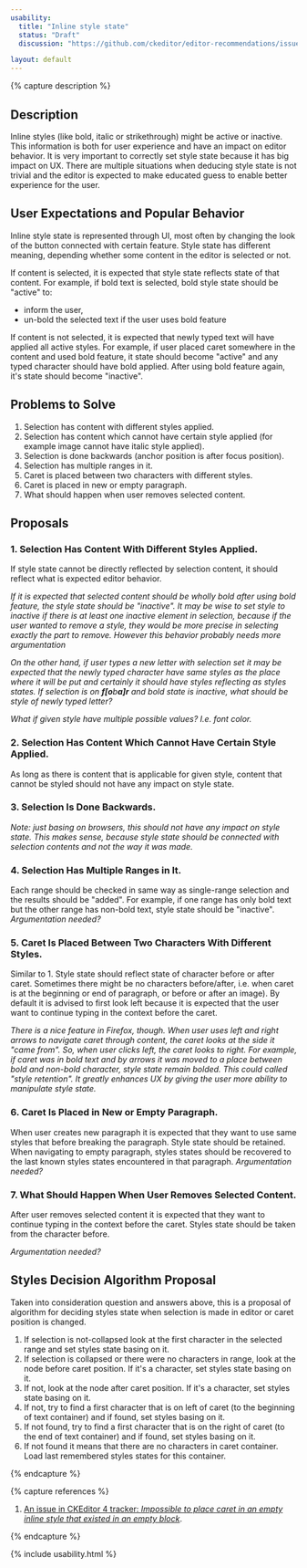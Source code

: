 ```yaml
---
usability:
  title: "Inline style state"
  status: "Draft"
  discussion: "https://github.com/ckeditor/editor-recommendations/issues/32"

layout: default
---
```


{% capture description %}

## Description

Inline styles (like bold, italic or strikethrough) might be active or inactive. This information is both for user experience
and have an impact on editor behavior. It is very important to correctly set style state because it has big impact on UX.
There are multiple situations when deducing style state is not trivial and the editor is expected to make educated guess
to enable better experience for the user.

## User Expectations and Popular Behavior

Inline style state is represented through UI, most often by changing the look of the button connected with certain feature.
Style state has different meaning, depending whether some content in the editor is selected or not.

If content is selected, it is expected that style state reflects state of that content. For example, if bold text is
selected, bold style state should be "active" to:

* inform the user,
* un-bold the selected text if the user uses bold feature

If content is not selected, it is expected that newly typed text will have applied all active styles. For example, if
user placed caret somewhere in the content and used bold feature, it state should become "active" and any typed
character should have bold applied. After using bold feature again, it's state should become "inactive".

## Problems to Solve

1. Selection has content with different styles applied.
2. Selection has content which cannot have certain style applied (for example image cannot have italic style applied).
3. Selection is done backwards (anchor position is after focus position).
4. Selection has multiple ranges in it.
5. Caret is placed between two characters with different styles.
6. Caret is placed in new or empty paragraph.
7. What should happen when user removes selected content.

## Proposals

### 1. Selection Has Content With Different Styles Applied.

If style state cannot be directly reflected by selection content, it should reflect what is expected editor behavior.

*If it is expected that selected content should be wholly bold after using bold feature, the style state should be "inactive".
It may be wise to set style to inactive if there is at least one inactive element in selection, because if the user wanted
to remove a style, they would be more precise in selecting exactly the part to remove. However this behavior probably
needs more argumentation*

*On the other hand, if user types a new letter with selection set it may be expected that the newly typed character have
same styles as the place where it will be put and certainly it should have styles reflecting as styles states. If
selection is on **f[o**b**a]r** and bold state is inactive, what should be style of newly typed letter?*

*What if given style have multiple possible values? I.e. font color.*

### 2. Selection Has Content Which Cannot Have Certain Style Applied.

As long as there is content that is applicable for given style, content that cannot be styled should not have any
impact on style state.

### 3. Selection Is Done Backwards.

*Note: just basing on browsers, this should not have any impact on style state. This makes sense, because style state
should be connected with selection contents and not the way it was made.*

### 4. Selection Has Multiple Ranges in It.

Each range should be checked in same way as single-range selection and the results should be "added". For example, if
one range has only bold text but the other range has non-bold text, style state should be "inactive".
*Argumentation needed?*

### 5. Caret Is Placed Between Two Characters With Different Styles.

Similar to 1. Style state should reflect state of character before or after caret. Sometimes there might be no characters
before/after, i.e. when caret is at the beginning or end of paragraph, or before or after an image). By default it
is advised to first look left because it is expected that the user want to continue typing in the context before the caret.

*There is a nice feature in Firefox, though. When user uses left and right arrows to navigate caret through content,
the caret looks at the side it "came from". So, when user clicks left, the caret looks to right. For example, if caret
was in bold text and by arrows it was moved to a place between bold and non-bold character, style state remain bolded.
This could called "style retention". It greatly enhances UX by giving the user more ability to manipulate style state.*

### 6. Caret Is Placed in New or Empty Paragraph.

When user creates new paragraph it is expected that they want to use same styles that before breaking the paragraph.
Style state should be retained. When navigating to empty paragraph, styles states should be recovered to the last known
styles states encountered in that paragraph. *Argumentation needed?*

### 7. What Should Happen When User Removes Selected Content.

After user removes selected content it is expected that they want to continue typing in the context before the caret.
Styles state should be taken from the character before.

*Argumentation needed?*

## Styles Decision Algorithm Proposal

Taken into consideration question and answers above, this is a proposal of algorithm for deciding styles state when
selection is made in editor or caret position is changed.

1. If selection is not-collapsed look at the first character in the selected range and set styles state basing on it.
2. If selection is collapsed or there were no characters in range, look at the node before caret position.
If it's a character, set styles state basing on it.
3. If not, look at the node after caret position. If it's a character, set styles state basing on it.
4. If not, try to find a first character that is on left of caret (to the beginning of text container) and if found,
set styles basing on it.
5. If not found, try to find a first character that is on the right of caret (to the end of text container) and if found,
set styles basing on it.
6. If not found it means that there are no characters in caret container. Load last remembered styles states for this container.

{% endcapture %}

{% capture references %}

1. [An issue in CKEditor 4 tracker: *Impossible to place caret in an empty inline style that existed in an empty block*](https://dev.ckeditor.com/ticket/12634).

{% endcapture %}

{% include usability.html %}

